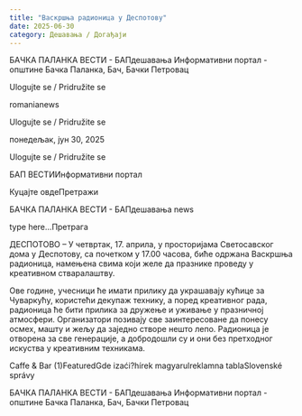 ```yaml
---
title: "Васкршња радионица у Деспотову"
date: 2025-06-30
category: Дешавања / Догађаји
---
```


БАЧКА ПАЛАНКА ВЕСТИ - БАПдешавања Информативни портал - општине Бачка Паланка, Бач, Бачки Петровац

Ulogujte se / Pridružite se

romanianews

Ulogujte se / Pridružite se

понедељак, јун 30, 2025

Ulogujte se / Pridružite se

БАП ВЕСТИИнформативни портал

Куцајте овдеПретражи

БАЧКА ПАЛАНКА ВЕСТИ - БАПдешавања news

type here...Претрага

ДЕСПОТОВО – У четвртак, 17. априла, у просторијама Светосавског дома у Деспотову, са почетком у 17.00 часова, биће одржана Васкршња радионица, намењена свима који желе да празнике проведу у креативном стваралаштву.

Ове године, учесници ће имати прилику да украшавају кућице за Чуваркућу, користећи декупаж технику, а поред креативног рада, радионица ће бити прилика за дружење и уживање у празничној атмосфери.
Организатори позивају све заинтересоване да понесу осмех, машту и жељу да заједно створе нешто лепо. Радионица је отворена за све генерације, а добродошли су и они без претходног искуства у креативним техникама.

Caffe & Bar (1)FeaturedGde izaći?hírek magyarulreklamna tablaSlovenské správy

БАЧКА ПАЛАНКА ВЕСТИ - БАПдешавања Информативни портал - општине Бачка Паланка, Бач, Бачки Петровац
